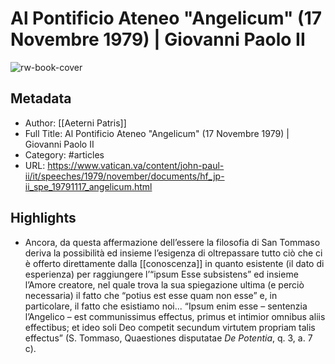 # Al Pontificio Ateneo "Angelicum" (17 Novembre 1979) | Giovanni Paolo II

![rw-book-cover](https://readwise-assets.s3.amazonaws.com/static/images/article4.6bc1851654a0.png)

## Metadata
- Author: [[Aeterni Patris]]
- Full Title: Al Pontificio Ateneo "Angelicum" (17 Novembre 1979) | Giovanni Paolo II
- Category: #articles
- URL: https://www.vatican.va/content/john-paul-ii/it/speeches/1979/november/documents/hf_jp-ii_spe_19791117_angelicum.html

## Highlights
- Ancora, da questa affermazione dell’essere la filosofia di San Tommaso deriva la possibilità ed insieme l’esigenza di oltrepassare tutto ciò che ci è offerto direttamente dalla [[conoscenza]] in quanto esistente (il dato di esperienza) per raggiungere l’“ipsum Esse subsistens” ed insieme l’Amore creatore, nel quale trova la sua spiegazione ultima (e perciò necessaria) il fatto che “potius est esse quam non esse” e, in particolare, il fatto che esistiamo noi... “Ipsum enim esse – sentenzia l’Angelico – est communissimus effectus, primus et intimior omnibus aliis effectibus; et ideo soli Deo competit secundum virtutem propriam talis effectus” (S. Tommaso, Quaestiones disputatae *De* *Potentia*, q. 3, a. 7 c).
